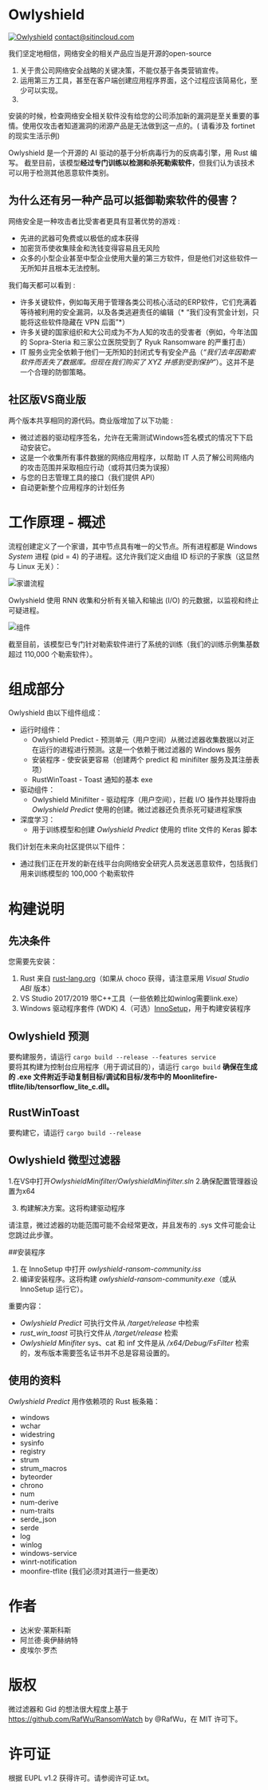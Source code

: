 # Owlyshield

[![Owlyshield](https://www.sitincloud.com/wp-content/uploads/2019/05/cropped-favicon_owlyshield-1.png)](https://www.sitincloud.com)
contact@sitincloud.com

我们坚定地相信，网络安全的相关产品应当是开源的open-source

1. 关于贵公司网络安全战略的关键决策，不能仅基于各类营销宣传。
2. 运用第三方工具，甚至在客户端创建应用程序界面，这个过程应该简易化，至少可以实现。
3.

安装的时候，检查网络安全相关软件没有给您的公司添加新的漏洞是至关重要的事情。使用仅攻击者知道漏洞的闭源产品是无法做到这一点的。(
请看涉及 fortinet 的现实生活示例)

Owlyshield 是一个开源的 AI 驱动的基于分析病毒行为的反病毒引擎，用 Rust 编写。
截至目前，该模型**经过专门训练以检测和杀死勒索软件**，但我们认为该技术可以用于检测其他恶意软件类别。

## 为什么还有另一种产品可以抵御勒索软件的侵害？

网络安全是一种攻击者比受害者更具有显著优势的游戏 :

* 先进的武器可免费或以极低的成本获得
* 加密货币使收集赎金和洗钱变得容易且无风险
* 众多的小型企业甚至中型企业使用大量的第三方软件，但是他们对这些软件一无所知并且根本无法控制。

我们每天都可以看到 :

* 许多关键软件，例如每天用于管理各类公司核心活动的ERP软件，它们充满着等待被利用的安全漏洞，以及各类逃避责任的编辑（*
  “我们没有赏金计划，只能将这些软件隐藏在 VPN 后面”*）
* 许多关键的国家组织和大公司成为不为人知的攻击的受害者（例如，今年法国的 Sopra-Steria 和三家公立医院受到了 Ryuk Ransomware
  的严重打击）
* IT 服务业完全依赖于他们一无所知的封闭式专有安全产品（*“我们去年因勒索软件而丢失了数据库。但现在我们购买了 *XYZ*
  并感到受到保护”*）。这并不是一个合理的防御策略。

## 社区版VS商业版

两个版本共享相同的源代码。商业版增加了以下功能 :

* 微过滤器的驱动程序签名，允许在无需测试Windows签名模式的情况下下启动安装它。
* 这是一个收集所有事件数据的网络应用程序，以帮助 IT 人员了解公司网络内的攻击范围并采取相应行动（或将其归类为误报）
* 与您的日志管理工具的接口（我们提供 API）
* 自动更新整个应用程序的计划任务

# 工作原理 - 概述

流程创建定义了一个家谱，其中节点具有唯一的父节点。所有进程都是 Windows *System* 进程 (pid = 4) 的子进程。这允许我们定义由组
ID 标识的子家族（这显然与 Linux 无关）：

![家谱流程](https://www.sitincloud.com/wp-content/uploads/2019/05/gid_trees.jpg)

Owlyshield 使用 RNN 收集和分析有关输入和输出 (I/O) 的元数据，以监视和终止可疑进程。

![组件](https://www.sitincloud.com/wp-content/uploads/2019/05/Architecture.jpg)

截至目前，该模型已专门针对勒索软件进行了系统的训练（我们的训练示例集基数超过 110,000 个勒索软件）。

# 组成部分

Owlyshield 由以下组件组成：

* 运行时组件：
    * Owlyshield Predict - 预测单元（用户空间）从微过滤器收集数据以对正在运行的进程进行预测。这是一个依赖于微过滤器的
      Windows 服务
    * 安装程序 - 使安装更容易（创建两个 predict 和 minifilter 服务及其注册表项）
    * RustWinToast - Toast 通知的基本 exe
* 驱动组件：
    * Owlyshield Minifilter - 驱动程序（用户空间），拦截 I/O 操作并处理将由 *Owlyshield Predict* 使用的创建。微过滤器还负责杀死可疑进程家族
* 深度学习：
    * 用于训练模型和创建 *Owlyshield Predict* 使用的 tflite 文件的 Keras 脚本

我们计划在未来向社区提供以下组件：

* 通过我们正在开发的新在线平台向网络安全研究人员发送恶意软件，包括我们用来训练模型的 100,000 个勒索软件

# 构建说明

## 先决条件

您需要先安装：

1. Rust 来自 [rust-lang.org](https://rust-lang.org)（如果从 choco 获得，请注意采用 *Visual Studio ABI* 版本）
2. VS Studio 2017/2019 带C++工具（一些依赖比如winlog需要link.exe）
3. Windows 驱动程序套件 (WDK)
   4.（可选）[InnoSetup](https://jrsoftware.org/isdl.php)，用于构建安装程序

## Owlyshield 预测

要构建服务，请运行 ```cargo build --release --features service```
<br/>
要将其构建为控制台应用程序（用于调试目的），请运行 ```cargo build```
**确保在生成的 .exe 文件附近手动复制目标/调试和目标/发布中的 Moonlitefire-tflite/lib/tensorflow_lite_c.dll。**

## RustWinToast

要构建它，请运行 ```cargo build --release```

## Owlyshield 微型过滤器

1.在VS中打开*OwlyshieldMinifilter/OwlyshieldMinifilter.sln*
2.确保配置管理器设置为x64

3. 构建解决方案。这将构建驱动程序

请注意，微过滤器的功能范围可能不会经常更改，并且发布的 .sys 文件可能会让您跳过此步骤。

##安装程序

1. 在 InnoSetup 中打开 *owlyshield-ransom-community.iss*
2. 编译安装程序。这将构建 *owlyshield-ransom-community.exe*（或从 InnoSetup 运行它）。

重要内容：

* *Owlyshield Predict* 可执行文件从 */target/release* 中检索
* *rust_win_toast* 可执行文件从 */target/release* 检索
* *Owlyshield Minifiter* sys、cat 和 inf 文件是从 */x64/Debug/FsFilter* 检索的，发布版本需要签名证书并不总是容易设置的。

## 使用的资料

*Owlyshield Predict* 用作依赖项的 Rust 板条箱：

- windows
- wchar
- widestring
- sysinfo
- registry
- strum
- strum_macros
- byteorder
- chrono
- num
- num-derive
- num-traits
- serde_json
- serde
- log
- winlog
- windows-service
- winrt-notification
- moonfire-tflite (我们必须对其进行一些更改）

# 作者

* 达米安·莱斯科斯
* 阿兰德·奥伊赫纳特
* 皮埃尔·罗杰

# 版权

微过滤器和 Gid 的想法很大程度上基于
https://github.com/RafWu/RansomWatch by @RafWu，在 MIT 许可下。

# 许可证

根据 EUPL v1.2 获得许可。请参阅许可证.txt。
